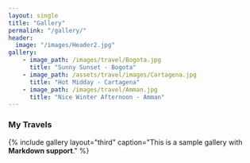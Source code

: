 ```yaml
---
layout: single
title: "Gallery"
permalink: "/gallery/"
header:
  image: "/images/Header2.jpg"
gallery:
    - image_path: /images/travel/Bogota.jpg
      title: "Sunny Sunset - Bogota"
    - image_path: /assets/travel/images/Cartagena.jpg
      title: "Hot Midday - Cartagena"
    - image_path: /images/travel/Amman.jpg
      title: "Nice Winter Afternoon - Amman"
---
```


### My Travels

{% include gallery layout="third" caption="This is a sample gallery with **Markdown support**." %}

